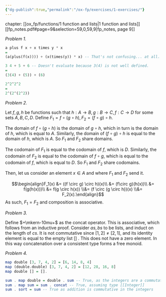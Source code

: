 ```yaml
---
{"dg-publish":true,"permalink":"/ox-fp/exercises/1-exercises/"}
---
```


chapter: [[ox_fp/functions/1 function and lists\|1 function and lists]]
[[fp_notes.pdf#page=9&selection=59,0,59,9|fp_notes, page 9]]

*Problem 1.*

```haskell
a plus f x + x times y * x 
=
(a(plus(f(x)))) + (x(times(y)) * x) -- That's not confusing... at all.

3 4 + 5 + 6 -- Doesn't evaluate because 3(4) is not well defined.
=
(3(4) + (5)) + (6)

2^2^2^2
=
2^(2^(2^2))

```

*Problem 2.*

Let $f, g, h$ be functions such that $h: A \to B, g: B \to C, f: C\to D$ for some sets $A, B, C, D.$ Define $F_1 = f \circ (g \circ h), F_2 = (f \circ g) \circ h.$

The domain of $f \circ (g \circ h)$ is the domain of $g \circ h$, which in turn is the domain of $h$, which is equal to $A$. Similarly, the domain of $(f \circ g) \circ h$  is equal to the domain of $h$, which is $A$. So $F_1$ and $F_2$ share domains.

The codomain of $F_1$ is equal to the codomain of $f$, which is $D$. Similarly, the codomain of $F_2$ is equal to the codomain of $f \circ g$, which is equal to the codomain of $f$, which is equal to $D$. So $F_1$ and $F_2$ share codomains.

Then, let us consider an element $x \in A$ and where $F_1$ and $F_2$ send it.

$$\begin{align}F_1(x) &= ((f \circ g) \circ h)(x)\\ &= (f\circ g)(h(x))\\ &= f(g(h(x)))\\ &= f(g \circ h(x)) \\&= (f \circ (g \circ h))(x) \\&= F_2(x).\end{align}$$
As such, $F_1 = F_2$ and composition is associative.

*Problem 3.*

Define $+\mkern-10mu+$ as the concat operator. This is associative, which follows from an inductive proof. Consider $as, bs$ to be lists, and induct on the length of $cs$. It is not commutative since $[1, 2] \neq [2, 1]$, and its identity element is equal to the empty list $[]$ . This does not have a zero element. In this way concatenation over a consistent type forms a free monoid.

*Problem 4.*

```haskell
map double [3, 7, 4, 2] = [6, 14, 8, 4]
map (double.double) [3, 7, 4, 2] = [12, 28, 16, 8]
map double [] = [].

sum . map double = double . sum -- True, as the integers are a commutative ring
sum . map sum = sum . concat -- True, assuming type [[Integer]]
sum . sort = sum -- True as addition is commutative in the integers
```
